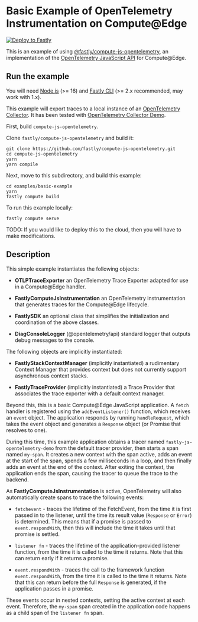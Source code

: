 # Basic Example of OpenTelemetry Instrumentation on Compute@Edge

[![Deploy to Fastly](https://deploy.edgecompute.app/button)](https://deploy.edgecompute.app/deploy)

This is an example of using [@fastly/compute-js-opentelemetry](https://github.com/fastly/compute-js-opentelemetry),
an implementation of the [OpenTelemetry JavaScript API](https://opentelemetry.io/docs/instrumentation/js/) for
Compute@Edge.

## Run the example

You will need [Node.js](https://nodejs.org/en/) (>= 16) and [Fastly CLI](https://developer.fastly.com/reference/cli/)
(>= 2.x recommended, may work with 1.x).

This example will export traces to a local instance of an
[OpenTelemetry Collector](https://opentelemetry.io/docs/collector/). It has been tested with
[OpenTelemetry Collector Demo](https://github.com/open-telemetry/opentelemetry-collector-contrib/tree/main/examples/demo).

First, build `compute-js-opentelemetry`.

Clone `fastly/compute-js-opentelemetry` and build it:

```shell
git clone https://github.com/fastly/compute-js-opentelemetry.git
cd compute-js-opentelemetry
yarn
yarn compile
```

Next, move to this subdirectory, and build this example:

```shell
cd examples/basic-example
yarn
fastly compute build
```

To run this example locally:

```shell
fastly compute serve
```

TODO: If you would like to deploy this to the cloud, then you will have to make modifications.

## Description

This simple example instantiates the following objects:

* **OTLPTraceExporter**
    an OpenTelemetry Trace Exporter adapted for use in a Compute@Edge handler.

* **FastlyComputeJsInstrumentation**
    an OpenTelemetry instrumentation that generates traces for the
    Compute@Edge lifecycle. 

* **FastlySDK**
    an optional class that simplifies the initialization and coordination of the
    above classes. 

* **DiagConsoleLogger** (@opentelemetry/api)
    standard logger that outputs debug messages to the console.

The following objects are implicitly instantiated:

* **FastlyStackContextManager** (implicitly instantiated)
    a rudimentary Context Manager that provides context but does not currently
    support asynchronous context stacks.

* **FastlyTraceProvider** (implicitly instantiated)
    a Trace Provider that associates the trace exporter with a default context
    manager.

Beyond this, this is a basic Compute@Edge JavaScript application. A `fetch` handler
is registered using the `addEventListener()` function, which receives an `event` object.
The application responds by running `handleRequest`, which takes the event object and
generates a `Response` object (or Promise that resolves to one).

During this time, this example application obtains a tracer named `fastly-js-opentelemetry-demo`
from the default tracer provider, then starts a span named `my-span`. It creates a new context
with the span active, adds an event at the start of the span, spends a few milliseconds in a loop,
and then finally adds an event at the end of the context. After exiting the context, the application
ends the span, causing the tracer to queue the trace to the backend.

As **FastlyComputeJsInstrumentation** is active, OpenTelemetry will also automatically create spans to
trace the following events:

* `fetchevent` - traces the lifetime of the FetchEvent, from the time it is first passed in
  to the listener, until the time its result value (`Response` or `Error`) is determined.
  This means that if a promise is passed to `event.respondWith`, then this will include the time 
  it takes until that promise is settled. 

* `listener fn` - traces the lifetime of the application-provided listener function,
  from the time it is called to the time it returns. Note that this can return early if it returns
  a promise.

* `event.respondWith` - traces the call to the framework function `event.respondWith`,
  from the time it is called to the time it returns. Note that this can return before the
  full `Response` is generated, if the application passes in a promise.

These events occur in nested contexts, setting the active context at each event. Therefore,
the `my-span` span created in the application code happens as a child span of the `listener fn`
span.
